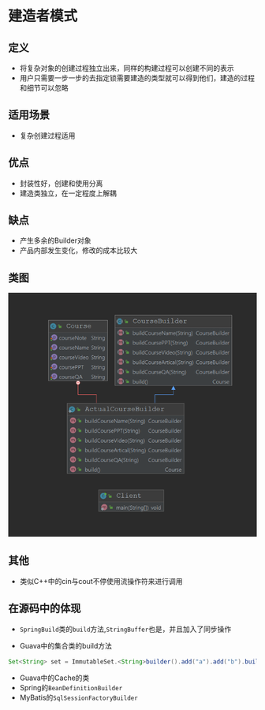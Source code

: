 # 建造者模式

## 定义
+ 将复杂对象的创建过程独立出来，同样的构建过程可以创建不同的表示
+ 用户只需要一步一步的去指定锁需要建造的类型就可以得到他们，建造的过程和细节可以忽略
## 适用场景

+ 复杂创建过程适用

## 优点
+ 封装性好，创建和使用分离
+ 建造类独立，在一定程度上解耦
## 缺点
+ 产生多余的Builder对象
+ 产品内部发生变化，修改的成本比较大

## 类图

![UML](1.png)

## 其他

+ 类似C++中的cin与cout不停使用流操作符来进行调用

## 在源码中的体现

+ `SpringBuild`类的`build`方法,`StringBuffer`也是，并且加入了同步操作

+ Guava中的集合类的build方法
```java
Set<String> set = ImmutableSet.<String>builder().add("a").add("b").build();
```
+ Guava中的Cache的类
+ Spring的`BeanDefinitionBuilder`
+ MyBatis的`SqlSessionFactoryBuilder`


